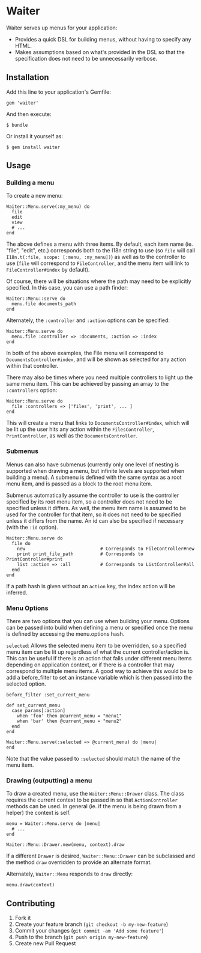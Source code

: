 # Waiter

Waiter serves up menus for your application:
* Provides a quick DSL for building menus, without having to specify any HTML.
* Makes assumptions based on what's provided in the DSL so that the specification does not need to be unnecessarily verbose.

## Installation

Add this line to your application's Gemfile:

    gem 'waiter'

And then execute:

    $ bundle

Or install it yourself as:

    $ gem install waiter

## Usage

### Building a menu

To create a new menu:

    Waiter::Menu.serve(:my_menu) do
      file
      edit
      view
      # ...
    end

The above defines a menu with three items. By default, each item name (ie. "file", "edit", etc.) corresponds both to the
I18n string to use (so `file` will call `I18n.t(:file, scope: [:menu, :my_menu])`) as well as to the controller to use
(`file` will correspond to `FileController`, and the menu item will link to `FileController#index` by default).

Of course, there will be situations where the path may need to be explicitly specified. In this case, you can use a path finder:

    Waiter::Menu::serve do
      menu.file documents_path
    end
 
Alternately, the `:controller` and `:action` options can be specified:

    Waiter::Menu.serve do
      menu.file :controller => :documents, :action => :index
    end
    
In both of the above examples, the File menu will correspond to `DocumentsController#index`, and will be shown as selected
for any action within that controller.

There may also be times where you need multiple controllers to light up the same menu item. This can be achieved by
passing an array to the `:controllers` option:

    Waiter::Menu.serve do
      file :controllers => ['files', 'print', ... ]
    end

This will create a menu that links to `DocumentsController#index`, which will be lit up the user hits any action within
the `FilesController`, `PrintController`, as well as the `DocumentsController`.


### Submenus

Menus can also have submenus (currently only one level of nesting is supported when drawing a menu, but infinite
levels are supported when building a menu). A submenu is defined with the same syntax as a root menu item, and is
passed as a block to the root menu item.

Submenus automatically assume the controller to use is the controller specified by its root menu item, so a
controller does not need to be specified unless it differs. As well, the menu item name is assumed to be used
for the controller for that item, so it does not need to be specified unless it differs from the name.
An id can also be specified if necessary (with the `:id` option).

    Waiter::Menu.serve do
      file do
        new                            # Corresponds to FileController#new
        print print_file_path          # Corresponds to PrintController#print
        list :action => :all           # Corresponds to ListController#all
      end
    end

If a path hash is given without an `action` key, the index action will be inferred.


### Menu Options

There are two options that you can use when building your menu. Options can be passed into build when defining
a menu or specified once the menu is defined by accessing the menu.options hash.

`selected`: Allows the selected menu item to be overridden, so a specified menu item can be lit up regardless of
what the current controller/action is. This can be useful if there is an action that falls under different menu
items depending on application context, or if there is a controller that may correspond to multiple menu items.
A good way to achieve this would be to add a before_filter to set an instance variable which is then passed into
the selected option.

    before_filter :set_current_menu

    def set_current_menu
      case params[:action]
        when 'foo' then @current_menu = "menu1"
        when 'bar' then @current_menu = "menu2"
      end
    end

    Waiter::Menu.serve(:selected => @current_menu) do |menu|
    end

Note that the value passed to `:selected` should match the name of the menu item.


### Drawing (outputting) a menu

To draw a created menu, use the `Waiter::Menu::Drawer` class. The class requires the current context to be
passed in so that `ActionController` methods can be used. In general (ie. if the menu is being drawn from a helper)
the context is self.

    menu = Waiter::Menu.serve do |menu|
      # ...
    end

    Waiter::Menu::Drawer.new(menu, context).draw

If a different `Drawer` is desired, `Waiter::Menu::Drawer` can be subclassed and the method `draw` overridden to provide an alternate format.

Alternately, `Waiter::Menu` responds to `draw` directly:

    menu.draw(context)

## Contributing

1. Fork it
2. Create your feature branch (`git checkout -b my-new-feature`)
3. Commit your changes (`git commit -am 'Add some feature'`)
4. Push to the branch (`git push origin my-new-feature`)
5. Create new Pull Request
